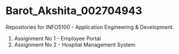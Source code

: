 # Barot_Akshita_002704943


Repositories for INFO5100 - Application Engineering & Development.

1. Assignment No 1 - Employee Portal
2. Assignment No 2 - Hospital Management System


